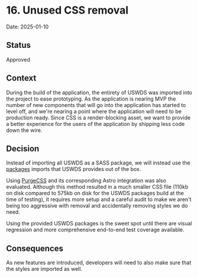 # 16. Unused CSS removal

Date: 2025-01-10

## Status

Approved

## Context

During the build of the application, the entirety of USWDS was imported into the project to ease prototyping. As the application is nearing MVP the number of new components that will go into the application has started to level off, and we're nearing a point where the application will need to be production ready. Since CSS is a render-blocking asset, we want to provide a better experience for the users of the application by shipping less code down the wire.

## Decision

Instead of importing all USWDS as a SASS package, we will instead use the [packages](https://designsystem.digital.gov/components/packages/) imports that USWDS provides out of the box.

Using [PurgeCSS](https://purgecss.com/) and its corresponding Astro integration was also evaluated. Although this method resulted in a much smaller CSS file (110kb on disk compared to 575kb on disk for the USWDS packages build at the time of testing), it requires more setup and a careful audit to make we aren't being too aggressive with removal and accidentally removing styles we do need.

Using the provided USWDS packages is the sweet spot until there are visual regression and more comprehensive end-to-end test coverage available.

## Consequences

As new features are introduced, developers will need to also make sure that the styles are imported as well.
